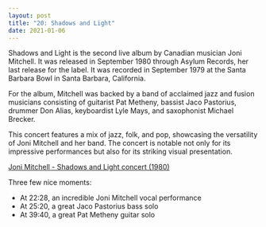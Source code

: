 ```yaml
---
layout: post
title: "20: Shadows and Light"
date: 2021-01-06
---
```


Shadows and Light is the second live album by Canadian musician Joni Mitchell. It was released in September 1980 through Asylum Records, her last release for the label. It was recorded in September 1979 at the Santa Barbara Bowl in Santa Barbara, California. 

For the album, Mitchell was backed by a band of acclaimed jazz and fusion musicians consisting of guitarist Pat Metheny, bassist Jaco Pastorius, drummer Don Alias, keyboardist Lyle Mays, and saxophonist Michael Brecker. 

This concert features a mix of jazz, folk, and pop, showcasing the versatility of Joni Mitchell and her band. The concert is notable not only for its impressive performances but also for its striking visual presentation.

[Joni Mitchell - Shadows and Light concert (1980)](https://youtu.be/cO8rrWM8Ov8)  

Three few nice moments:
- At 22:28, an incredible Joni Mitchell vocal performance  
- At 25:20, a great Jaco Pastorius bass solo  
- At 39:40, a great Pat Metheny guitar solo